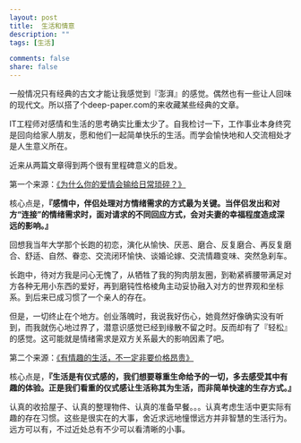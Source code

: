 ```yaml
---
layout: post
title:  生活和情意
description: ""
tags: [生活]

comments: false
share: false
---
```

 
一般情况只有经典的古文才能让我感觉到『澎湃』的感觉。偶然也有一些让人回味的现代文。所以搭了个deep-paper.com的来收藏某些经典的文章。

IT工程师对感情和生活的思考确实比重太少了。自我检讨一下，工作事业本身终究是回向给家人朋友，愿和他们一起简单快乐的生活。而学会愉快地和人交流相处才是人生意义所在。
 
近来从两篇文章得到两个很有里程碑意义的启发。

 第一个来源：[《为什么你的爱情会输给日常琐碎？》](http://deep-paper.com:32771/2016/02/20/%E4%B8%BA%E4%BB%80%E4%B9%88%E4%BD%A0%E7%9A%84%E7%88%B1%E6%83%85%E4%BC%9A%E8%BE%93%E7%BB%99%E6%97%A5%E5%B8%B8%E7%90%90%E7%A2%8E%EF%BC%9F%EF%BD%9C%E7%9B%B8%E7%88%B1%E5%AE%B9%E6%98%93%E7%9B%B8%E5%A4%84/)
 
 核心点是，**『感情中，伴侣处理对方情绪需求的方式最为关键。当伴侣发出和对方“连接”的情绪需求时，面对请求的不同回应方式，会对夫妻的幸福程度造成深远的影响。』**
 
回想我当年大学那个长跑的初恋，演化从愉快、厌恶、磨合、反复磨合、再反复磨合、舒适、自然、眷恋、交流闭环愉快、谈婚论嫁、交流情趣变味、突然急刹车。

长跑中，待对方我是问心无愧了，从牺牲了我的狗肉朋友圈，到勒紧裤腰带满足对方各种无用小东西的爱好，再到磨钝性格棱角主动妥协融入对方的世界观和坐标系。到后来已成习惯了一个亲人的存在。

但是，一切终止在个地方。创业落魄时，我说我好伤心，她竟然好像确实没有听到，而我就伤心地过界了，潜意识感觉已经到缘散不留之时。反而却有了『轻松』的感觉。这可能就是情绪需求是双方关系最大的影响因素了吧。

第二个来源：[《有情趣的生活，不一定非要价格昂贵》](http://deep-paper.com:32771/2016/02/27/%E6%9C%89%E6%83%85%E8%B6%A3%E7%9A%84%E7%94%9F%E6%B4%BB/)

核心点是，**『生活是有仪式感的，我们想要尊重生命给予的一切，多去感受其中有趣的体验。正是我们看重的仪式感让生活称其为生活，而非简单快速的生存方式。』**

认真的收拾屋子、认真的整理物件、认真的准备早餐。。。认真考虑生活中更实际有趣的存在习惯。这些是很实在的大事，舍近求远地憧憬远方并非智慧的生活行为。远方可以有，不过近处总有不少可以看清晰的小事。
